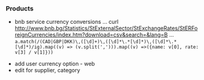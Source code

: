 ### Products
* bnb service currency conversions
  ... curl http://www.bnb.bg/Statistics/StExternalSector/StExchangeRates/StERForeignCurrencies/index.htm?download=csv&search=&lang=B
  ... ```a.match(/(CAD|GBP|DKK)\,([\d]+)\,([\d]*\.*[\d]*)\,([\d]*\.*[\d]*)/ig).map((v) => (v.split(','))).map((v) =>({name: v[0], rate: v[3] / v[1]}))```
- add user currency option - web
- edit for supplier, category